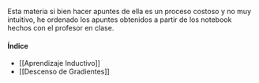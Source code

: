 Esta materia si bien hacer apuntes de ella es un proceso costoso y no muy intuitivo, he ordenado los apuntes obtenidos a partir de los notebook hechos con el profesor en clase.

#### Índice

- [[Aprendizaje Inductivo]]
- [[Descenso de Gradientes]]

